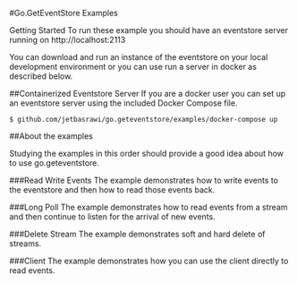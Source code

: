 #Go.GetEventStore Examples


Getting Started
To run these example you should have an eventstore server running on http://localhost:2113

You can download and run an instance of the eventstore on your local development environment or you can use run a server in docker as described below.

##Containerized Eventstore Server
If you are a docker user you can set up an eventstore server using the included Docker Compose file.

```
$ github.com/jetbasrawi/go.geteventstore/examples/docker-compose up

```

##About the examples

Studying the examples in this order should provide a good idea about how to use go.geteventstore.

###Read Write Events
The example demonstrates how to write events to the eventstore and then how to read those events back.

###Long Poll
The example demonstrates how to read events from a stream and then continue to listen for the arrival of new events.

###Delete Stream
The example demonstrates soft and hard delete of streams.

###Client
The example demonstrates how you can use the client directly to read events.

